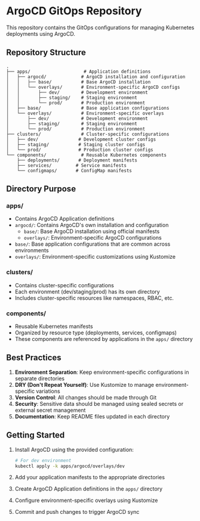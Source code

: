 # ArgoCD GitOps Repository

This repository contains the GitOps configurations for managing Kubernetes deployments using ArgoCD.

## Repository Structure

```
.
├── apps/                    # Application definitions
│   ├── argocd/             # ArgoCD installation and configuration
│   │   ├── base/           # Base ArgoCD installation
│   │   └── overlays/       # Environment-specific ArgoCD configs
│   │       ├── dev/        # Development environment
│   │       ├── staging/    # Staging environment
│   │       └── prod/       # Production environment
│   ├── base/               # Base application configurations
│   └── overlays/           # Environment-specific overlays
│       ├── dev/            # Development environment
│       ├── staging/        # Staging environment
│       └── prod/           # Production environment
├── clusters/               # Cluster-specific configurations
│   ├── dev/               # Development cluster configs
│   ├── staging/           # Staging cluster configs
│   └── prod/              # Production cluster configs
└── components/             # Reusable Kubernetes components
    ├── deployments/       # Deployment manifests
    ├── services/         # Service manifests
    └── configmaps/       # ConfigMap manifests
```

## Directory Purpose

### apps/
- Contains ArgoCD Application definitions
- `argocd/`: Contains ArgoCD's own installation and configuration
  - `base/`: Base ArgoCD installation using official manifests
  - `overlays/`: Environment-specific ArgoCD configurations
- `base/`: Base application configurations that are common across environments
- `overlays/`: Environment-specific customizations using Kustomize

### clusters/
- Contains cluster-specific configurations
- Each environment (dev/staging/prod) has its own directory
- Includes cluster-specific resources like namespaces, RBAC, etc.

### components/
- Reusable Kubernetes manifests
- Organized by resource type (deployments, services, configmaps)
- These components are referenced by applications in the `apps/` directory

## Best Practices

1. **Environment Separation**: Keep environment-specific configurations in separate directories
2. **DRY (Don't Repeat Yourself)**: Use Kustomize to manage environment-specific variations
3. **Version Control**: All changes should be made through Git
4. **Security**: Sensitive data should be managed using sealed secrets or external secret management
5. **Documentation**: Keep README files updated in each directory

## Getting Started

1. Install ArgoCD using the provided configuration:
   ```bash
   # For dev environment
   kubectl apply -k apps/argocd/overlays/dev
   ```

2. Add your application manifests to the appropriate directories
3. Create ArgoCD Application definitions in the `apps/` directory
4. Configure environment-specific overlays using Kustomize
5. Commit and push changes to trigger ArgoCD sync 